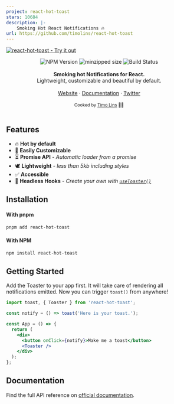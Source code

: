 ```yaml
---
project: react-hot-toast
stars: 10684
description: |-
    Smoking Hot React Notifications 🔥 
url: https://github.com/timolins/react-hot-toast
---
```


<a href="https://react-hot-toast.com/"><img alt="react-hot-toast - Try it out" src="https://github.com/timolins/react-hot-toast/raw/main/assets/header.svg"/></a>

<div align="center">
    <img src="https://badgen.net/npm/v/react-hot-toast" alt="NPM Version" />
  <img src="https://badgen.net/bundlephobia/minzip/react-hot-toast" alt="minzipped size"/>
    <img src="https://github.com/timolins/react-hot-toast/workflows/CI/badge.svg" alt="Build Status" />
</a>
</div>
<br />
<div align="center"><strong>Smoking hot  Notifications for React.</strong></div>
<div align="center"> Lightweight, customizable and beautiful by default.</div>
<br />
<div align="center">
<a href="https://react-hot-toast.com/">Website</a> 
<span> · </span>
<a href="https://react-hot-toast.com/docs">Documentation</a> 
<span> · </span>
<a href="https://twitter.com/timolins">Twitter</a>
</div>

<br />
<div align="center">
  <sub>Cooked by <a href="https://twitter.com/timolins">Timo Lins</a> 👨‍🍳</sub>
</div>

<br />

## Features

- 🔥 **Hot by default**
- 🔩 **Easily Customizable**
- ⏳ **Promise API** - _Automatic loader from a promise_
- 🕊 **Lightweight** - _less than 5kb including styles_
- ✅ **Accessible**
- 🤯 **Headless Hooks** - _Create your own with [`useToaster()`](https://react-hot-toast.com/docs/use-toaster)_

## Installation

#### With pnpm

```sh
pnpm add react-hot-toast
```

#### With NPM

```sh
npm install react-hot-toast
```

## Getting Started

Add the Toaster to your app first. It will take care of rendering all notifications emitted. Now you can trigger `toast()` from anywhere!

```jsx
import toast, { Toaster } from 'react-hot-toast';

const notify = () => toast('Here is your toast.');

const App = () => {
  return (
    <div>
      <button onClick={notify}>Make me a toast</button>
      <Toaster />
    </div>
  );
};
```

## Documentation

Find the full API reference on [official documentation](https://react-hot-toast.com/docs).

